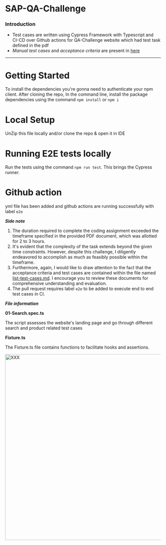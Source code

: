 # SAP-QA-Challenge

### Introduction

- Test cases are written using Cypress Framework with Typescript and CI-CD over Github actions for QA-Challenge website which had test task defined in the pdf
- *Manual test cases* and *acceptance criteria* are present in [here](https://github.com/MRaufQureshi/SAP-QA-Challenge/blob/main/cypress/list-test-cases.md)

---

# Getting Started

To install the dependencies you're gonna need to authenticate your npm client.
After cloning the repo, In the command line, install the package dependencies using the command `npm install` or `npm i`

# Local Setup
UnZip this file locally and/or clone the repo & open it in IDE

# Running E2E tests locally

Run the tests using the command `npm run test`. This brings the Cypress runner.

# Github action

yml file has been added and github actions are running successfully with label `e2e`

***Side note***

1. The duration required to complete the coding assignment exceeded the timeframe specified in the provided PDF document, which was allotted for 2 to 3 hours.
2. It's evident that the complexity of the task extends beyond the given time constraints. However, despite this challenge, I diligently endeavored to accomplish as much as feasibly possible within the timeframe.
3. Furthermore, again, I would like to draw attention to the fact that the acceptance criteria and test cases are contained within the file named [list-test-cases.md](https://github.com/MRaufQureshi/SAP-QA-Challenge/blob/main/cypress/list-test-cases.md). I encourage you to review these documents for comprehensive understanding and evaluation.
4. The pull request requires label `e2e` to be added to execute end to end test cases in CI. 


***File information***

**01-Search.spec.ts**

The script assesses the website's landing page and go through different search and product related test cases

**Fixture.ts**

The Fixture.ts file contains functions to facilitate hooks and assertions. 

<img width="600" alt="XXX" src="https://www.monkeyuser.com/2022/unit-tests/248-unit-tests.png" class="center">
